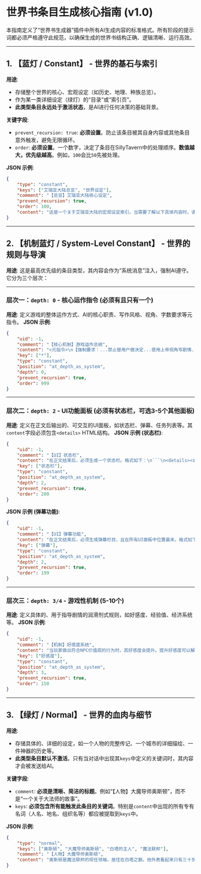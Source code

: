 # 世界书条目生成核心指南 (v1.0)

本指南定义了“世界书生成器”插件中所有AI生成内容的标准格式。所有阶段的提示词都必须严格遵守此规范，以确保生成的世界书结构正确、逻辑清晰、运行高效。

---

## 1. 【蓝灯 / Constant】 - 世界的基石与索引

**用途**:

- 存储整个世界的核心、宏观设定（如历史、地理、种族总览）。
- 作为某一类详细设定（绿灯）的“目录”或“索引页”。
- **此类型条目永远处于激活状态**，是AI进行任何决策的基础背景。

**关键字段**:

- `prevent_recursion: true`: **必须设置**。防止该条目被其自身内容或其他条目意外触发，避免无限循环。
- `order`: **必须设置**。一个数字，决定了条目在SillyTavern中的处理顺序。**数值越大，优先级越高**。例如，`100`会比`50`先被处理。

**JSON 示例**:

```json
{
    "type": "constant",
    "keys": ["艾瑞亚大陆总览", "世界设定"],
    "comment": "【总览】艾瑞亚大陆核心设定",
    "prevent_recursion": true,
    "order": 100,
    "content": "这是一个关于艾瑞亚大陆的宏观设定索引。当需要了解以下具体内容时，请使用对应的关键词触发：\n- **主要人物**: [大魔导师奥斯顿](奥斯顿, 白塔的主人)\n- **重要地点**: [白塔城](白塔城, 魔法之都)\n- **重大历史**: [碎裂之战](碎裂之战, 古神黄昏)"
}
```

---

## 2. 【机制蓝灯 / System-Level Constant】 - 世界的规则与导演

**用途**:
这是最高优先级的条目类型，其内容会作为“系统消息”注入，强制AI遵守。它分为三个层次：

---

### **层次一：`depth: 0` - 核心运作指令 (必须有且只有一个)**

**用途**: 定义游戏的整体运作方式、AI的核心职责、写作风格、视角、字数要求等元指令。
**JSON 示例**:

```json
{
    "uid": -1,
    "comment": "【核心机制】游戏运作总纲",
    "content": "<元指令>\n【强制要求：...禁止替用户做决定...使用上帝视角写剧情...】\n生成日常对话用语言风格：冰冷、直白、粗粝\n生成nsfw场景用日本官能小说风格...\n正文结尾必须是以npc的对话和行为结束...\n</元指令>",
    "key": ["*"],
    "type": "constant",
    "position": "at_depth_as_system",
    "depth": 0,
    "prevent_recursion": true,
    "order": 999
}
```

---

### **层次二：`depth: 2` - UI功能面板 (必须有状态栏，可选3-5个其他面板)**

**用途**: 定义在正文后输出的、可交互的UI面板，如状态栏、弹幕、任务列表等。其`content`字段必须包含`<details>` HTML结构。
**JSON 示例 (状态栏)**:

````json
{
    "uid": -1,
    "comment": "【UI】状态栏",
    "content": "在正文结束后，必须生成一个状态栏。格式如下：\n```\n<details><summary>**状态栏**</summary>\n<data>\n**人物姓名**: \n**表情**: \n**动作**: \n**想法**: \n**心理活动**: \n**状态**: \n**好感度**: \n</data>\n</details>\n```",
    "key": ["状态栏"],
    "type": "constant",
    "position": "at_depth_as_system",
    "depth": 2,
    "prevent_recursion": true,
    "order": 200
}
````

**JSON 示例 (弹幕功能)**:

````json
{
    "uid": -1,
    "comment": "【UI】弹幕功能",
    "content": "在正文结束后，必须生成弹幕栏目，且在所有UI面板中位置最末。格式如下：\n```\n<details><summary>**弹幕**</summary>\n<data>\n【乐子人弹幕】\n1. [乐子人] 666，开局就这么刺激！\n...\n【友善弹幕】\n1. [友善路人] 竹叶青大佬气场好强...\n</data>\n</details>\n```",
    "key": ["弹幕"],
    "type": "constant",
    "position": "at_depth_as_system",
    "depth": 2,
    "prevent_recursion": true,
    "order": 199
}
````

---

### **层次三：`depth: 3/4` - 游戏性机制 (5-10个)**

**用途**: 定义具体的、用于指导剧情的润滑剂式规则，如好感度、经验值、经济系统等。
**JSON 示例**:

```json
{
    "uid": -1,
    "comment": "【机制】好感度系统",
    "content": "当玩家做出符合NPC价值观的行为时，其好感度会提升。提升好感度可以解锁特殊对话和剧情。当前好感度等级：[冷淡/友好/信赖/挚爱]",
    "key": ["好感度"],
    "type": "constant",
    "position": "at_depth_as_system",
    "depth": 3,
    "prevent_recursion": true,
    "order": 150
}
```

---

## 3. 【绿灯 / Normal】 - 世界的血肉与细节

**用途**:

- 存储具体的、详细的设定，如一个人物的完整传记、一个城市的详细描绘、一件神器的历史等。
- **此类型条目默认不激活**。只有当对话中出现其`keys`中定义的关键词时，其内容才会被发送给AI。

**关键字段**:

- `comment`: **必须是清晰、简洁的标题**。例如“【人物】大魔导师奥斯顿”，而不是“一个关于大法师的故事”。
- `keys`: **必须包含所有能触发此条目的关键词**。特别是`content`中出现的所有专有名词（人名、地名、组织名等）都应被提取到`keys`中。

**JSON 示例**:

```json
{
    "type": "normal",
    "keys": ["奥斯顿", "大魔导师奥斯顿", "白塔的主人", "魔法联邦"],
    "comment": "【人物】大魔导师奥斯顿",
    "content": "奥斯顿是魔法联邦的现任领袖，居住在白塔之巅。他外表看起来只有三十岁，但实际上已经活了超过三百年。他性格沉稳，智慧超群，但对科技抱有深深的戒心。他的目标是找到阻止“源力侵蚀”的方法，为此不惜一切代价。"
}
```
